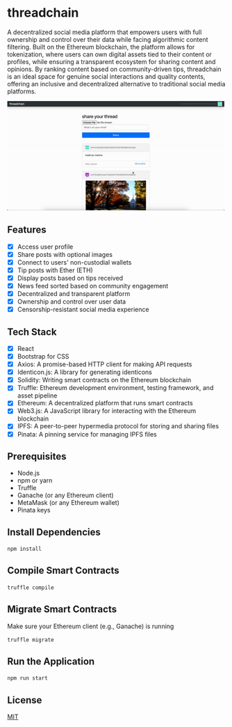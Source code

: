 # threadchain

A decentralized social media platform that empowers users with full ownership and control over their data while facing algorithmic content filtering. Built on the Ethereum blockchain, the platform allows for tokenization, where users can own digital assets tied to their content or profiles, while ensuring a transparent ecosystem for sharing content and opinions. By ranking content based on community-driven tips, threadchain is an ideal space for genuine social interactions and quality contents, offering an inclusive and decentralized alternative to traditional social media platforms.

<img src='./public/demo.gif' width=500px alt="App Screenshot">

## Features

- [x] Access user profile
- [x] Share posts with optional images
- [x] Connect to users' non-custodial wallets
- [x] Tip posts with Ether (ETH)
- [x] Display posts based on tips received
- [x] News feed sorted based on community engagement
- [x] Decentralized and transparent platform
- [x] Ownership and control over user data
- [x] Censorship-resistant social media experience

## Tech Stack

- [x] React
- [x] Bootstrap for CSS
- [x] Axios: A promise-based HTTP client for making API requests
- [x] Identicon.js: A library for generating identicons
- [x] Solidity: Writing smart contracts on the Ethereum blockchain
- [x] Truffle: Ethereum development environment, testing framework, and asset pipeline 
- [x] Ethereum: A decentralized platform that runs smart contracts
- [x] Web3.js: A JavaScript library for interacting with the Ethereum blockchain
- [x] IPFS: A peer-to-peer hypermedia protocol for storing and sharing files
- [x] Pinata: A pinning service for managing IPFS files

## Prerequisites

- Node.js
- npm or yarn
- Truffle
- Ganache (or any Ethereum client)
- MetaMask (or any Ethereum wallet)
- Pinata keys

## Install Dependencies

```bash
npm install
```

## Compile Smart Contracts

```bash
truffle compile
```

## Migrate Smart Contracts
Make sure your Ethereum client (e.g., Ganache) is running

```bash
truffle migrate
```

## Run the Application

```bash
npm run start
```

## License

[MIT](https://choosealicense.com/licenses/mit/)
